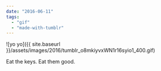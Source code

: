 ```yaml
---
date: "2016-06-11"
tags: 
  - "gif"
  - "made-with-tumblr"
---
```


![yo yo]({{ site.baseurl }}/assets/images/2016/tumblr_o8mkiyvxWN1r16syio1_400.gif)

Eat the keys. Eat them good.
